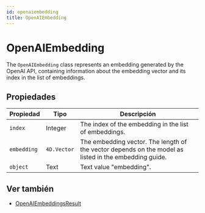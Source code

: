 ```yaml
---
id: openaiembedding
title: OpenAIEmbedding
---
```


# OpenAIEmbedding

The `OpenAIEmbedding` class represents an embedding generated by the OpenAI API, containing information about the embedding vector and its index in the list of embeddings.

## Propiedades

| Propiedad   | Tipo        | Descripción                                                                                                                           |
| ----------- | ----------- | ------------------------------------------------------------------------------------------------------------------------------------- |
| `index`     | Integer     | The index of the embedding in the list of embeddings.                                                                 |
| `embedding` | `4D.Vector` | The embedding vector. The length of the vector depends on the model as listed in the embedding guide. |
| `object`    | Text        | Text value "embedding".                                                                                               |

## Ver también

- [OpenAIEmbeddingsResult](OpenAIEmbeddingsResult.md)
